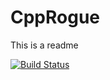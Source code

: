 # CppRogue
This is a readme

[![Build Status](https://travis-ci.org/KAmaia/CppRogue.svg?branch=master)](https://travis-ci.org/KAmaia/CppRogue)

